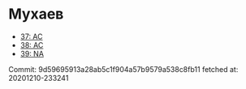 # Мухаев
- [37: AC](37.md)
- [38: AC](38.md)
- [39: NA](39.md)

Commit: 9d59695913a28ab5c1f904a57b9579a538c8fb11
 fetched at: 20201210-233241
